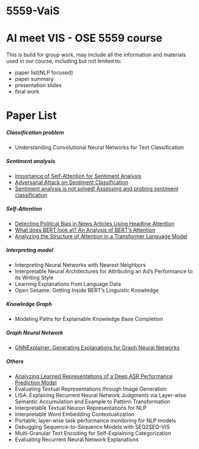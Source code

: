 # 5559-VaiS
# AI meet VIS  - OSE 5559 course 

This is build for group work, may include all the information and materials used in our course, including but not limited to:

- paper list(NLP focused)
- paper summary
- presentation slides
- final work 

# Paper List

##### Classification problem
-  Understanding Convolutional Neural Networks for Text Classification

##### Sentiment analysis
- [Importance of Self-Attention for Sentiment Analysis](https://www.aclweb.org/anthology/W18-5429.pdf)
- [Adversarial Attack on Sentiment Classification](https://www.aclweb.org/anthology/W19-4824.pdf)
- [Sentiment analysis is not solved! Assessing and probing sentiment classification](https://arxiv.org/pdf/1906.05887.pdf)
##### Self-Attention 
- [Detecting Political Bias in News Articles Using Headline Attention](https://www.aclweb.org/anthology/W19-4809.pdf)
- [What does BERT look at? An Analysis of BERT’s Attention](https://arxiv.org/pdf/1906.04341.pdf)
- [Analyzing the Structure of Attention in a Transformer Language Model](https://arxiv.org/pdf/1906.04284.pdf)

##### Interpreting model
* Interpreting Neural Networks with Nearest Neighbors
* Interpretable Neural Architectures for Attributing an Ad’s Performance to its Writing Style
* Learning Explanations from Language Data
* Open Sesame: Getting Inside BERT’s Linguistic Knowledge

##### Knowledge Graph
- Modeling Paths for Explainable Knowledge Base Completion

##### Graph Neural Network
- [GNNExplainer: Generating Explanations for Graph Neural Networks](https://cs.stanford.edu/people/jure/pubs/gnnexplainer-neurips19.pdf)

##### Others 
 - [Analyzing Learned Representations of a Deep ASR Performance Prediction Model](https://arxiv.org/pdf/1808.08573.pdf)
 - Evaluating Textual Representations through Image Generation
 - LISA: Explaining Recurrent Neural Network Judgments via Layer-wIse Semantic Accumulation and Example to Pattern Transformation
 - Interpretable Textual Neuron Representations for NLP
 - Interpretable Word Embedding Contextualization
 - Portable, layer-wise task performance monitoring for NLP models
 - Debugging Sequence-to-Sequence Models with SEQ2SEQ-VIS
 - Multi-Granular Text Encoding for Self-Explaining Categorization
 - Evaluating Recurrent Neural Network Explanations
